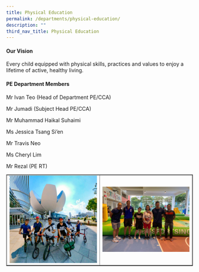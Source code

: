 ```yaml
---
title: Physical Education
permalink: /departments/physical-education/
description: ""
third_nav_title: Physical Education
---
```

<h4><strong>Our Vision</strong></h4>
<p>Every child equipped with physical skills, practices and values to enjoy a lifetime of active, healthy living.</p>
<h4><strong>PE Department Members</strong></h4>
<p>Mr Ivan Teo (Head of Department PE/CCA)</p>
<p>Mr Jumadi (Subject Head PE/CCA)</p>
<p>Mr Muhammad Haikal Suhaimi</p>
<p>Ms Jessica Tsang Si&rsquo;en</p>
<p>Mr Travis Neo</p>
<p>Ms Cheryl Lim</p>
<p>Mr Rezal (PE RT)</p>
<table style="border-collapse: collapse; width: 100%;" border="1">
<tbody>
<tr>
<td style="width: 50%;"><img src="/images/pe1.jpg"></td>
<td style="width: 50%;"><img src="/images/pe2.jpg"></td>
</tr>
</tbody>
</table>